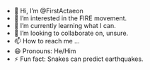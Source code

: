- 👋 Hi, I’m @FirstActaeon
- 👀 I’m interested in the FIRE movement.
- 🌱 I’m currently learning what I can.
- 💞️ I’m looking to collaborate on, unsure.
- 📫 How to reach me ...
- 😄 Pronouns: He/Him
- ⚡ Fun fact: Snakes can predict earthquakes.

<!---
FirstActaeon/FirstActaeon is a ✨ special ✨ repository because its `README.md` (this file) appears on your GitHub profile.
You can click the Preview link to take a look at your changes.
--->

